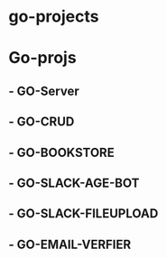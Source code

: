 # go-projects
# Go-projs
## - GO-Server
## - GO-CRUD
## - GO-BOOKSTORE
## - GO-SLACK-AGE-BOT
## - GO-SLACK-FILEUPLOAD
## - GO-EMAIL-VERFIER
